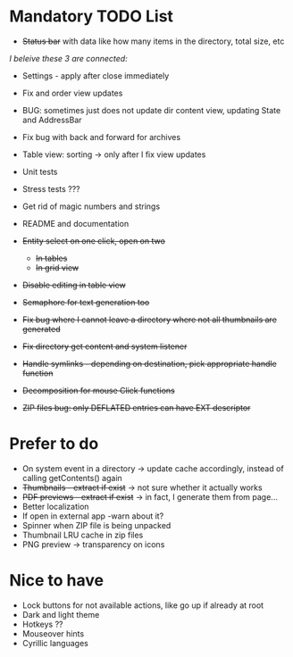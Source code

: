 # Mandatory TODO List

* ~~Status bar~~ with data like how many items in the directory, total size, etc

_I beleive these 3 are connected:_
* Settings - apply after close immediately
* Fix and order view updates
* BUG: sometimes just does not update dir content view, updating State and AddressBar

* Fix bug with back and forward for archives
* Table view: sorting -> only after I fix view updates
* Unit tests
* Stress tests ???
* Get rid of magic numbers and strings
* README and documentation
* ~~Entity select on one click, open on two~~
  * ~~In tables~~
  * ~~In grid view~~
* ~~Disable editing in table view~~
* ~~Semaphore for text generation too~~
* ~~Fix bug where I cannot leave a directory where not all thumbnails are generated~~
* ~~Fix directory get content and system listener~~
* ~~Handle symlinks - depending on destination, pick appropriate handle function~~
* ~~Decomposition for mouse Click functions~~
* ~~ZIP files bug: only DEFLATED entries can have EXT descriptor~~

# Prefer to do

* On system event in a directory -> update cache accordingly, instead of calling getContents() again
* ~~Thumbnails - extract if exist~~ -> not sure whether it actually works
* ~~PDF previews - extract if exist~~ -> in fact, I generate them from page...
* Better localization
* If open in external app -warn about it?
* Spinner when ZIP file is being unpacked
* Thumbnail LRU cache in zip files
* PNG preview -> transparency on icons

# Nice to have

* Lock buttons for not available actions, like go up if already at root
* Dark and light theme
* Hotkeys ??
* Mouseover hints
* Cyrillic languages

